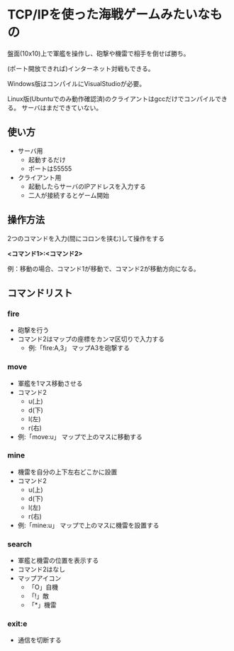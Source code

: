 # TCP/IPを使った海戦ゲームみたいなもの  
盤面(10x10)上で軍艦を操作し、砲撃や機雷で相手を倒せば勝ち。

(ポート開放できれば)インターネット対戦もできる。

Windows版はコンパイルにVisualStudioが必要。

Linux版(Ubuntuでのみ動作確認済)のクライアントはgccだけでコンパイルできる。
サーバはまだできていない。

## 使い方
- サーバ用
  - 起動するだけ
  - ポートは55555
- クライアント用
  - 起動したらサーバのIPアドレスを入力する
  - 二人が接続するとゲーム開始

## 操作方法
2つのコマンドを入力(間にコロンを挟む)して操作をする

**<コマンド1>:<コマンド2>**

例：移動の場合、コマンド1が移動で、コマンド2が移動方向になる。

## コマンドリスト
### fire
- 砲撃を行う
- コマンド2はマップの座標をカンマ区切りで入力する
  - 例:「fire:A,3」 マップA3を砲撃する

### move
- 軍艦を1マス移動させる
- コマンド2
  - u(上)
  - d(下)
  - l(左)
  - r(右)
- 例:「move:u」 マップで上のマスに移動する

### mine
- 機雷を自分の上下左右どこかに設置
- コマンド2
  - u(上)
  - d(下)
  - l(左)
  - r(右)
- 例:「mine:u」 マップで上のマスに機雷を設置する

### search
- 軍艦と機雷の位置を表示する
- コマンド2はなし
- マップアイコン
  - 「O」自機
  - 「!」敵
  - 「*」機雷

### exit:e
 - 通信を切断する
